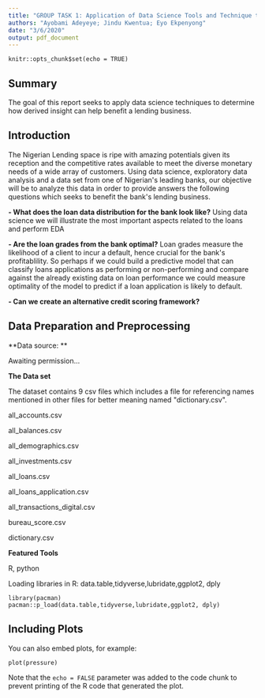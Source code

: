 ```yaml
---
title: "GROUP TASK 1: Application of Data Science Tools and Technique to Improve a Lending Business"
authors: "Ayobami Adeyeye; Jindu Kwentua; Eyo Ekpenyong"
date: "3/6/2020"
output: pdf_document
---
```


```{r setup, include=FALSE}
knitr::opts_chunk$set(echo = TRUE)
```

## Summary
The goal of this report seeks to apply data science techniques to determine how derived insight can help benefit a lending business.

## Introduction

The Nigerian Lending space is ripe with amazing potentials given its reception and the competitive rates available to meet the diverse monetary needs of a wide array of customers. Using data science, exploratory data analysis and a data set from one of Nigerian's leading banks, our objective will be to analyze this data in order to provide answers the following questions which seeks to benefit the bank's lending business.

**-	What does the loan data distribution for the bank look like?** Using data science  we will illustrate the most important aspects related to the loans and perform EDA

**-	Are the loan grades from the bank optimal?** Loan grades measure the likelihood of a client to incur a default, hence crucial for the bank's profitablility. So perhaps if we could build a predictive model that can classify loans applications as performing or non-performing and compare against the already existing data on loan performance we could measure optimality of the model to predict if a loan application is likely to default.

**-	Can we create an alternative credit scoring framework?**


## Data Preparation and Preprocessing

**Data source: **

Awaiting permission...


**The Data set**

The dataset contains 9 csv files which includes a file for referencing names mentioned in other files for better meaning named "dictionary.csv".

all_accounts.csv

all_balances.csv

all_demographics.csv

all_investments.csv

all_loans.csv

all_loans_application.csv

all_transactions_digital.csv

bureau_score.csv

dictionary.csv

**Featured Tools**

R, python

Loading libraries in R: data.table,tidyverse,lubridate,ggplot2, dply
```{r library}
library(pacman)
pacman::p_load(data.table,tidyverse,lubridate,ggplot2, dply)
```

## Including Plots

You can also embed plots, for example:

```{r pressure, echo=FALSE}
plot(pressure)
```

Note that the `echo = FALSE` parameter was added to the code chunk to prevent printing of the R code that generated the plot.
